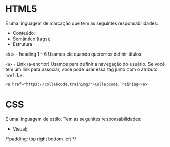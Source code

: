 # HTML5

É uma linguagem de marcação que tem as seguintes responsabilidades:

- Conteúdo;
- Semântico (tags);
- Estrutura


`<h1>` - heading 1 - 6
Usamos ele quando queremos definir títulos

`<a>` - Link (a-anchor)
Usamos para definir a navegação do usuário. Se você tem um link para associar, você pode usar essa tag junto com o atributo `href`. Ex:

```
<a href="https://collabcode.training/">CollabCode.Training</a>
```

# CSS

É uma linguagem de estilo. Tem as segunites responsabilidades:

- Visual;



/*padding: top right bottom left */